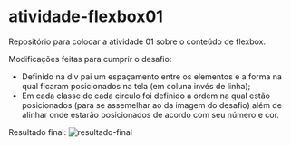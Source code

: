 # atividade-flexbox01
Repositório para colocar a atividade 01 sobre o conteúdo de flexbox.

Modificações feitas para cumprir o desafio:
- Definido na div pai um espaçamento entre os elementos e a forma na qual ficaram posicionados na tela (em coluna invés de linha);
- Em cada classe de cada circulo foi definido a ordem na qual estão posicionados (para se assemelhar ao da imagem do desafio) além de alinhar onde estarão posicionados de acordo com seu número e cor.

Resultado final:
![resultado-final](https://github.com/user-attachments/assets/30164718-fc9d-4523-addc-e635175188d6)
